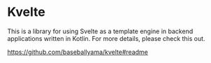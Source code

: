 # Kvelte

This is a library for using Svelte as a template engine in backend applications written in Kotlin.
For more details, please check this out.

https://github.com/baseballyama/kvelte#readme
